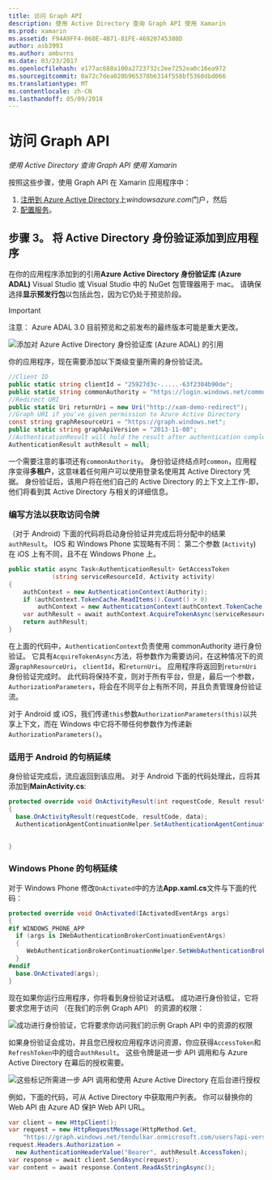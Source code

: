 ```yaml
---
title: 访问 Graph API
description: 使用 Active Directory 查询 Graph API 使用 Xamarin
ms.prod: xamarin
ms.assetid: F94A9FF4-068E-4B71-81FE-46920745380D
author: asb3993
ms.author: amburns
ms.date: 03/23/2017
ms.openlocfilehash: e177ac680a100a2723732c2ee7252ea0c16ea972
ms.sourcegitcommit: 0a72c7dea020b965378b6314f558bf5360dbd066
ms.translationtype: MT
ms.contentlocale: zh-CN
ms.lasthandoff: 05/09/2018
---
```

# <a name="accessing-the-graph-api"></a>访问 Graph API

_使用 Active Directory 查询 Graph API 使用 Xamarin_

按照这些步骤，使用 Graph API 在 Xamarin 应用程序中：

1. [注册到 Azure Active Directory](~/cross-platform/data-cloud/active-directory/get-started/register.md)上*windowsazure.com*门户，然后
2. [配置服务](~/cross-platform/data-cloud/active-directory/get-started/configure.md)。

## <a name="step-3-adding-active-directory-authentication-to-an-app"></a>步骤 3。 将 Active Directory 身份验证添加到应用程序

在你的应用程序添加到的引用**Azure Active Directory 身份验证库 (Azure ADAL)** Visual Studio 或 Visual Studio 中的 NuGet 包管理器用于 mac。
请确保选择**显示预发行包**以包括此包，因为它仍处于预览阶段。

> [!IMPORTANT]
> 注意： Azure ADAL 3.0 目前预览和之前发布的最终版本可能是重大更改。 


![](graph-images/06.-adal-nuget-package.jpg "添加对 Azure Active Directory 身份验证库 (Azure ADAL) 的引用")

你的应用程序，现在需要添加以下类级变量所需的身份验证流。

```csharp
//Client ID
public static string clientId = "25927d3c-.....-63f2304b90de";
public static string commonAuthority = "https://login.windows.net/common"
//Redirect URI
public static Uri returnUri = new Uri("http://xam-demo-redirect");
//Graph URI if you've given permission to Azure Active Directory
const string graphResourceUri = "https://graph.windows.net";
public static string graphApiVersion = "2013-11-08";
//AuthenticationResult will hold the result after authentication completes
AuthenticationResult authResult = null;
```

一个需要注意的事项还有`commonAuthority`。 身份验证终结点时`common`，应用程序变得**多租户**，这意味着任何用户可以使用登录名使用其 Active Directory 凭据。 身份验证后，该用户将在他们自己的 Active Directory 的上下文上工作-即，他们将看到其 Active Directory 与相关的详细信息。

### <a name="write-method-to-acquire-access-token"></a>编写方法以获取访问令牌

（对于 Android) 下面的代码将启动身份验证并完成后将分配中的结果`authResult`。 IOS 和 Windows Phone 实现略有不同： 第二个参数 (`Activity`) 在 iOS 上有不同，且不在 Windows Phone 上。

```csharp
public static async Task<AuthenticationResult> GetAccessToken
            (string serviceResourceId, Activity activity)
{
    authContext = new AuthenticationContext(Authority);
    if (authContext.TokenCache.ReadItems().Count() > 0)
        authContext = new AuthenticationContext(authContext.TokenCache.ReadItems().First().Authority);
    var authResult = await authContext.AcquireTokenAsync(serviceResourceId, clientId, returnUri, new AuthorizationParameters(activity));
    return authResult;
}  
```

在上面的代码中，`AuthenticationContext`负责使用 commonAuthority 进行身份验证。 它具有`AcquireTokenAsync`方法，将参数作为需要访问，在这种情况下的资源`graphResourceUri`， `clientId`，和`returnUri`。 应用程序将返回到`returnUri`身份验证完成时。 此代码将保持不变，则对于所有平台，但是，最后一个参数， `AuthorizationParameters`，将会在不同平台上有所不同，并且负责管理身份验证流。

对于 Android 或 iOS，我们传递`this`参数`AuthorizationParameters(this)`以共享上下文，而在 Windows 中它将不带任何参数作为传递新`AuthorizationParameters()`。

### <a name="handle-continuation-for-android"></a>适用于 Android 的句柄延续

身份验证完成后，流应返回到该应用。 对于 Android 下面的代码处理此，应将其添加到**MainActivity.cs**:


```csharp
protected override void OnActivityResult(int requestCode, Result resultCode, Intent data)
{
  base.OnActivityResult(requestCode, resultCode, data);
  AuthenticationAgentContinuationHelper.SetAuthenticationAgentContinuationEventArgs(requestCode, resultCode, data);

    
}
```

### <a name="handle-continuation-for-windows-phone"></a>Windows Phone 的句柄延续

对于 Windows Phone 修改`OnActivated`中的方法**App.xaml.cs**文件与下面的代码：

```csharp
protected override void OnActivated(IActivatedEventArgs args)
{
#if WINDOWS_PHONE_APP
  if (args is IWebAuthenticationBrokerContinuationEventArgs)
  {
     WebAuthenticationBrokerContinuationHelper.SetWebAuthenticationBrokerContinuationEventArgs(args as IWebAuthenticationBrokerContinuationEventArgs);
  }
#endif
  base.OnActivated(args);
}
```

现在如果你运行应用程序，你将看到身份验证对话框。
成功进行身份验证，它将要求您用于访问 （在我们的示例 Graph API） 的资源的权限：

![](graph-images/08.-authentication-flow.jpg "成功进行身份验证，它将要求你访问我们的示例 Graph API 中的资源的权限")

如果身份验证会成功，并且您已授权应用程序访问资源，你应获得`AccessToken`和`RefreshToken`中的组合`authResult`。 这些令牌是进一步 API 调用和与 Azure Active Directory 在幕后的授权需要。

![](graph-images/07.-access-token-for-authentication.jpg "这些标记所需进一步 API 调用和使用 Azure Active Directory 在后台进行授权")

例如，下面的代码，可从 Active Directory 中获取用户列表。 你可以替换你的 Web API 由 Azure AD 保护 Web API URL。

```csharp
var client = new HttpClient();
var request = new HttpRequestMessage(HttpMethod.Get,
    "https://graph.windows.net/tendulkar.onmicrosoft.com/users?api-version=2013-04-05");
request.Headers.Authorization =
  new AuthenticationHeaderValue("Bearer", authResult.AccessToken);
var response = await client.SendAsync(request);
var content = await response.Content.ReadAsStringAsync();
```

